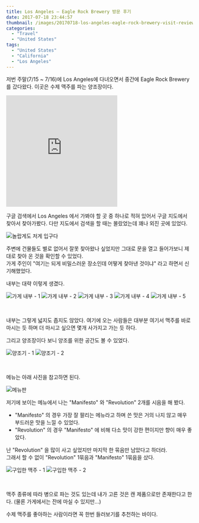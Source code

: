 ```yaml
---
title: Los Angeles – Eagle Rock Brewery 방문 후기
date: 2017-07-18 23:44:57
thumbnail: /images/20170718-los-angeles-eagle-rock-brewery-visit-review/IMG_0548.jpg
categories:
  - "Travel"
  - "United States"
tags:
  - "United States"
  - "California"
  - "Los Angeles"
---
```


저번 주말(7/15 ~ 7/16)에 Los Angeles에 다녀오면서 중간에 Eagle Rock Brewery 를 갔다왔다. 이곳은 수제 맥주를 파는 양조장이다.

<!-- more -->

<iframe src="https://www.google.com/maps/embed?pb=!1m14!1m8!1m3!1d52851.640064041116!2d-118.24334299999998!3d34.114925!3m2!1i1024!2i768!4f13.1!3m3!1m2!1s0x0%3A0x6e69b71ecb66f8c7!2sEagle%20Rock%20Brewery!5e0!3m2!1sko!2sus!4v1583419600812!5m2!1sko!2sus" height="300" frameborder="0" style="border:0;" allowfullscreen=""></iframe>

구글 검색에서 Los Angeles 에서 가봐야 할 곳 중 하나로 적혀 있어서 구글 지도에서 찾아서 찾아가봤다. 다만 지도에서 검색을 할 때는 몰랐었는데 꽤나 외진 곳에 있었다.

![놀랍게도 저게 입구다](/images/20170718-los-angeles-eagle-rock-brewery-visit-review/IMG_0548.jpg)

주변에 건물들도 별로 없어서 잘못 찾아왔나 싶었지만 그대로 문을 열고 들어가보니 제대로 찾아 온 것을 확인할 수 있었다.  
가게 주인이 "여기는 되게 비밀스러운 장소인데 어떻게 찾아낸 것이냐" 라고 하면서 신기해했었다.

내부는 대략 이렇게 생겼다.

<div class="justified-gallery">

![가게 내부 - 1](/images/20170718-los-angeles-eagle-rock-brewery-visit-review/IMG_0540.jpg)
![가게 내부 - 2](/images/20170718-los-angeles-eagle-rock-brewery-visit-review/IMG_0542.jpg)
![가게 내부 - 3](/images/20170718-los-angeles-eagle-rock-brewery-visit-review/IMG_0543.jpg)
![가게 내부 - 4](/images/20170718-los-angeles-eagle-rock-brewery-visit-review/IMG_0547.jpg)
![가게 내부 - 5](/images/20170718-los-angeles-eagle-rock-brewery-visit-review/IMG_2965.jpg)

</div>
<br/>

내부는 그렇게 넓지도 좁지도 않았다. 여기에 오는 사람들은 대부분 여기서 맥주를 바로 마시는 듯 하며 더 마시고 싶으면 몇개 사가지고 가는 듯 하다.

그리고 양조장이다 보니 양조를 위한 공간도 볼 수 있었다.

<div class="justified-gallery">

![양조기 - 1](/images/20170718-los-angeles-eagle-rock-brewery-visit-review/IMG_0541.jpg)
![양조기 - 2](/images/20170718-los-angeles-eagle-rock-brewery-visit-review/IMG_2964.jpg)

</div>
<br/>

메뉴는 아래 사진을 참고하면 된다.

![메뉴판](/images/20170718-los-angeles-eagle-rock-brewery-visit-review/IMG_0546.jpg)

저기에 보이는 메뉴에서 나는 "Manifesto" 와 "Revolution" 2개를 시음을 해 봤다.

- "Manifesto" 의 경우 가장 잘 팔리는 메뉴라고 하며 쓴 맛은 거의 나지 않고 매우 부드러운 맛을 느낄 수 있었다.
- "Revolution" 의 경우 "Manifesto" 에 비해 다소 맛이 강한 편이지만 향이 매우 좋았다.

난 "Revolution" 을 많이 사고 싶었지만 마지막 한 묶음만 남았다고 하더라.  
그래서 할 수 없이 "Revolution" 1묶음과 "Manifesto" 1묶음을 샀다.

<div class="justified-gallery">

![구입한 맥주 - 1](/images/20170718-los-angeles-eagle-rock-brewery-visit-review/IMG_0544.jpg)
![구입한 맥주 - 2](/images/20170718-los-angeles-eagle-rock-brewery-visit-review/IMG_0545.jpg)

</div>
<br/>

맥주 종류에 따라 병으로 파는 것도 있는데 내가 고른 것은 캔 제품으로만 존재한다고 한다. (물론 가게에서는 잔에 마실 수 있지만…)

수제 맥주를 좋아하는 사람이라면 꼭 한번 들러보기를 추천하는 바이다.
